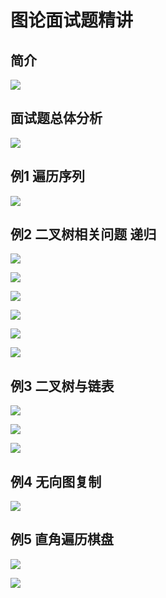 # 图论面试题精讲

## 简介

![](gr1.jpg)

## 面试题总体分析

![](gr2.jpg)

## 例1 遍历序列

![](gr3.jpg)

## 例2 二叉树相关问题 递归

![](gr4.jpg)

![](gr5.jpg)

![](gr6.jpg)

![](gr7.jpg)

![](gr8.jpg)

![](gr9.jpg)

## 例3 二叉树与链表

![](gr10.jpg)

![](gr11.jpg)

![](gr12.jpg)

## 例4 无向图复制

![](gr13.jpg)

## 例5 直角遍历棋盘

![](gr14.jpg)

![](gr15.jpg)

